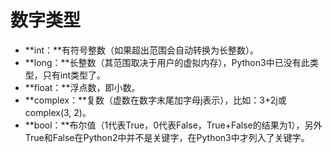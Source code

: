 # 数字类型

* **int：**有符号整数（如果超出范围会自动转换为长整数）。
* **long：**长整数（其范围取决于用户的虚拟内存），Python3中已没有此类型，只有int类型了。
* **float：**浮点数，即小数。
* **complex：**复数（虚数在数字末尾加字母j表示），比如：3+2j或complex\(3, 2\)。
* **bool：**布尔值（1代表True，0代表False，True+False的结果为1），另外True和False在Python2中并不是关键字，在Python3中才列入了关键字。

